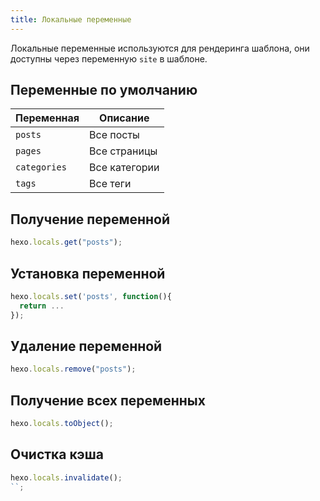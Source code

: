 ```yaml
---
title: Локальные переменные
---
```


Локальные переменные используются для рендеринга шаблона, они доступны через переменную `site` в шаблоне.

## Переменные по умолчанию

| Переменная   | Описание      |
| ------------ | ------------- |
| `posts`      | Все посты     |
| `pages`      | Все страницы  |
| `categories` | Все категории |
| `tags`       | Все теги      |

## Получение переменной

```js
hexo.locals.get("posts");
```

## Установка переменной

```js
hexo.locals.set('posts', function(){
  return ...
});
```

## Удаление переменной

```js
hexo.locals.remove("posts");
```

## Получение всех переменных

```js
hexo.locals.toObject();
```

## Очистка кэша

```js
hexo.locals.invalidate();
``;
```
